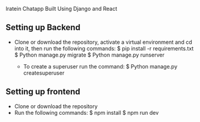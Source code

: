 Iratein Chatapp Built Using Django and React

## Setting up Backend
-   Clone or download the repository, activate a virtual environment and cd into it, then run the following commands:
    $ pip install -r requirements.txt
    $ Python manage.py migrate
    $ Python manage.py runserver

    - To create a superuser run the command: 
        $ Python manage.py createsuperuser


## Setting up frontend
-   Clone or download the repository
- Run the following commands: 
    $ npm install 
    $ npm run dev

